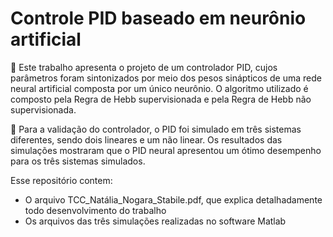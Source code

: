# Controle PID baseado em neurônio artificial 



:blue_book: Este trabalho apresenta o projeto de um controlador PID, cujos parâmetros foram sintonizados
por meio dos pesos sinápticos de uma rede neural artificial composta por um único neurônio. O algoritmo utilizado é composto pela Regra de Hebb supervisionada e pela Regra de Hebb não supervisionada.

:green_book: Para a validação do controlador, o PID foi simulado em três sistemas diferentes, sendo dois lineares e um não linear. Os resultados das simulações mostraram que o PID neural apresentou um ótimo desempenho para os três sistemas simulados.

Esse repositório contem:

- O arquivo TCC_Natália_Nogara_Stabile.pdf, que explica detalhadamente todo desenvolvimento do trabalho
- Os arquivos das três simulações realizadas no software Matlab

   

